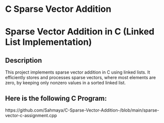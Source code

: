 # C Sparse Vector Addition 

<h1>Sparse Vector Addition in C (Linked List Implementation)</h1>

<h2>Description</h2>
This project implements sparse vector addition in C using linked lists. It efficiently stores and processes sparse vectors, where most elements are zero, by keeping only nonzero values in a sorted linked list.
<br />

<h2> Here is the following C Program: </h2>
https://github.com/Sahmaya/C-Sparse-Vector-Addition-/blob/main/sparse-vector-c-assignment.cpp 
